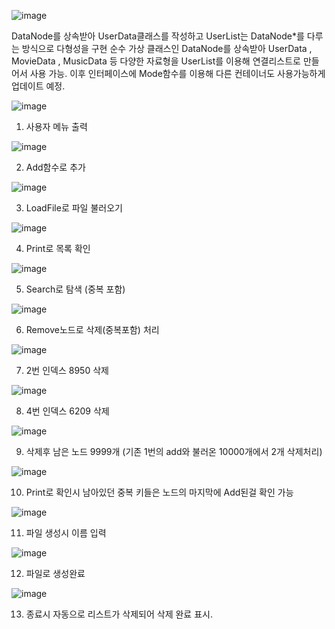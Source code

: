 ![image](https://github.com/Exsodus01/AddressBook/assets/34214553/5124e51d-2fcf-4566-ac54-83d22136a76f)

DataNode를 상속받아 UserData클래스를 작성하고 UserList는 DataNode*를 다루는 방식으로 다형성을 구현
순수 가상 클래스인 DataNode를 상속받아 UserData , MovieData , MusicData 등 다양한 자료형을 UserList를 이용해 연결리스트로 만들어서 사용 가능.
이후 인터페이스에 Mode함수를 이용해 다른 컨테이너도 사용가능하게 업데이트 예정.

![image](https://github.com/Exsodus01/AddressBook/assets/34214553/b5d31b23-ddf4-47cb-bf8c-26f4c606c7c8)

1. 사용자 메뉴 출력


![image](https://github.com/Exsodus01/AddressBook/assets/34214553/652289c5-cdbe-47d1-815d-07ebc804710a)


2. Add함수로 추가

   
![image](https://github.com/Exsodus01/AddressBook/assets/34214553/11047bd3-f1cf-4baa-a9be-2fa990a369e9)


3. LoadFile로 파일 불러오기

![image](https://github.com/Exsodus01/AddressBook/assets/34214553/947b93c2-54c8-4516-8198-c7c5bee3e3f3)

4. Print로 목록 확인

![image](https://github.com/Exsodus01/AddressBook/assets/34214553/897328e2-1608-4168-af9b-530d43d016c0)

5. Search로 탐색 (중복 포함)

![image](https://github.com/Exsodus01/AddressBook/assets/34214553/ab442383-605e-4f75-95f6-f422f9843727)

6. Remove노드로 삭제(중복포함) 처리 

![image](https://github.com/Exsodus01/AddressBook/assets/34214553/6bada281-496c-4415-bbc4-41b1f40cd694)

7. 2번 인덱스 8950 삭제

![image](https://github.com/Exsodus01/AddressBook/assets/34214553/33bbf72f-9490-49f3-a575-3281ca917e4d)

8. 4번 인덱스 6209 삭제

![image](https://github.com/Exsodus01/AddressBook/assets/34214553/f0936ccc-158c-45e5-990b-90750c009eeb)

9. 삭제후 남은 노드 9999개 (기존 1번의 add와 불러온 10000개에서 2개 삭제처리)

![image](https://github.com/Exsodus01/AddressBook/assets/34214553/3ac91edc-ab4b-472b-a8e0-c096df62e0f1)

10. Print로 확인시 남아있던 중복 키들은 노드의 마지막에 Add된걸 확인 가능

![image](https://github.com/Exsodus01/AddressBook/assets/34214553/6bedf4aa-7acd-4617-a0ae-7b3efb4219ff)

11. 파일 생성시 이름 입력

![image](https://github.com/Exsodus01/AddressBook/assets/34214553/447e815f-ed9f-470f-a9d0-f94b7ac0855b)

12. 파일로 생성완료

![image](https://github.com/Exsodus01/AddressBook/assets/34214553/be435d93-5e80-433f-87f4-811c37c6b7a3)

13. 종료시 자동으로 리스트가 삭제되어 삭제 완료 표시.

